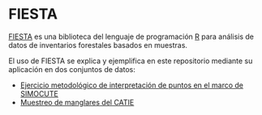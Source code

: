 # FIESTA
[FIESTA](https://github.com/USDAForestService/FIESTA) es una biblioteca del lenguaje de programación [R](https://www.r-project.org/) para análisis de datos de inventarios forestales basados en muestras. 


El uso de FIESTA se explica y ejemplifica en este repositorio mediante su aplicación en dos conjuntos de datos:

- [Ejercicio metodológico de interpretación de puntos en el marco de SIMOCUTE](https://mesa-monitoreo-puntos.github.io/fiesta/simocute-interpretacion.html)
- [Muestreo de manglares del CATIE](https://mesa-monitoreo-puntos.github.io/fiesta/catie-manglares.html)